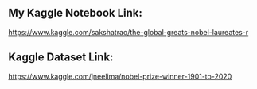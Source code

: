 ## My Kaggle Notebook Link:
https://www.kaggle.com/sakshatrao/the-global-greats-nobel-laureates-r

## Kaggle Dataset Link:
https://www.kaggle.com/jneelima/nobel-prize-winner-1901-to-2020
